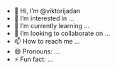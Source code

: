 - 👋 Hi, I’m @viktorijadan
- 👀 I’m interested in ...
- 🌱 I’m currently learning ...
- 💞️ I’m looking to collaborate on ...
- 📫 How to reach me ...
- 😄 Pronouns: ...
- ⚡ Fun fact: ...

<!---
viktorijadan/viktorijadan is a ✨ special ✨ repository because its `README.md` (this file) appears on your GitHub profile.
You can click the Preview link to take a look at your changes.
--->
